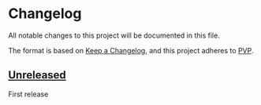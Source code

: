 # Changelog
All notable changes to this project will be documented in this file.

The format is based on [Keep a Changelog](https://keepachangelog.com/en/1.0.0/),
and this project adheres to [PVP](https://pvp.haskell.org/).

## [Unreleased]

First release

[Unreleased]: https://github.com/ludat/conferer/compare/v0.0.0.0...HEAD
